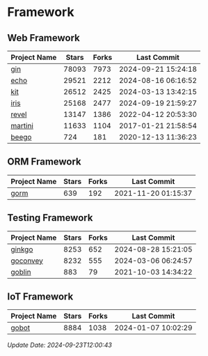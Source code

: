 # Framework

## Web Framework
| Project Name | Stars | Forks | Last Commit |
| ------------ | ----- | ----- | ----------- |
| [gin](https://github.com/gin-gonic/gin) | 78093 | 7973 | 2024-09-21 15:24:18 |
| [echo](https://github.com/labstack/echo) | 29521 | 2212 | 2024-08-16 06:16:52 |
| [kit](https://github.com/go-kit/kit) | 26512 | 2425 | 2024-03-13 13:42:15 |
| [iris](https://github.com/kataras/iris) | 25168 | 2477 | 2024-09-19 21:59:27 |
| [revel](https://github.com/revel/revel) | 13147 | 1386 | 2022-04-12 20:53:30 |
| [martini](https://github.com/go-martini/martini) | 11633 | 1104 | 2017-01-21 21:58:54 |
| [beego](https://github.com/astaxie/beego) | 724 | 181 | 2020-12-13 11:36:23 |

## ORM Framework
| Project Name | Stars | Forks | Last Commit |
| ------------ | ----- | ----- | ----------- |
| [gorm](https://github.com/jinzhu/gorm) | 639 | 192 | 2021-11-20 01:15:37 |

## Testing Framework
| Project Name | Stars | Forks | Last Commit |
| ------------ | ----- | ----- | ----------- |
| [ginkgo](https://github.com/onsi/ginkgo) | 8253 | 652 | 2024-08-28 15:21:05 |
| [goconvey](https://github.com/smartystreets/goconvey) | 8232 | 555 | 2024-03-06 06:24:57 |
| [goblin](https://github.com/franela/goblin) | 883 | 79 | 2021-10-03 14:34:22 |

## IoT Framework
| Project Name | Stars | Forks | Last Commit |
| ------------ | ----- | ----- | ----------- |
| [gobot](https://github.com/hybridgroup/gobot) | 8884 | 1038 | 2024-01-07 10:02:29 |

*Update Date: 2024-09-23T12:00:43*
